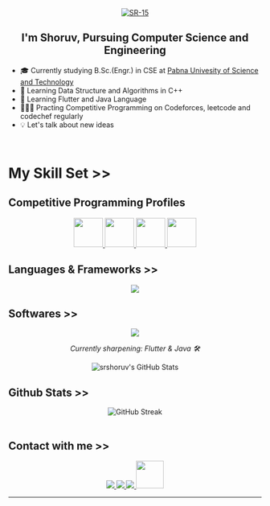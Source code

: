 <div align="center">
<a href="https://ibb.co.com/2YWz9ct7"><img src="https://i.ibb.co.com/TqYQfP8B/SR-15.jpg" alt="SR-15" border="0"></a>
</div>  
  

## <div align="center">I'm Shoruv, Pursuing Computer Science and Engineering</div>  
  

- 🎓 Currently studying B.Sc.(Engr.) in CSE at [Pabna Univesity of Science and Technology](https://www.pust.ac.bd/)  
- 🌱 Learning Data Structure and Algorithms in C++
- 💎 Learning Flutter and Java Language
- 👨🏻‍💻 Practing Competitive Programming on Codeforces, leetcode and codechef regularly
- 💡 Let's talk about new ideas  
  

<br/>  

# My Skill Set >>


## Competitive Programming Profiles
<p align="center">
<a href="https://codeforces.com/profile/srshoruv" target="_blank">
<img src="https://iconic-api.onrender.com/dark/codeforces" width="58px" />
</a>
<a href="http://codechef.com/users/srshoruv7" target="_blank">
<img src="https://iconic-api.onrender.com/light/codechef" width="58px" />
</a>
<a href="https://leetcode.com/u/srshoruv/" target="_blank">
<img src="https://iconic-api.onrender.com/light/leetcode" width="58px" />
</a>
<a href="https://www.hackerrank.com/profile/srshoruv2002" target="_blank">
<img src="https://iconic-api.onrender.com/dark/hackerrank" width="58px" />
</a>
  
</p>

## Languages & Frameworks >>
<p align="center">
  <img src="https://skillicons.dev/icons?i=c,cpp,py,java,dart,flutter,html,css,js" />
</p>

## Softwares >>
<p align="center">
  <img src="https://skillicons.dev/icons?i=git,github,sublime,notion,vscode,clion,pycharm,idea,latex" />
</p>

<p align="center">
  <em>Currently sharpening: Flutter & Java 🛠️</em>
</p>

<div align="center">
  
<img src="https://github-readme-stats.vercel.app/api/top-langs/?username=srshoruv&theme=dark&show_icons=false&hide_border=false&layout=compact" alt="srshoruv's GitHub Stats" />
</div>

## Github Stats >> 
<div align="center"> 
<img src="https://github-readme-streak-stats.herokuapp.com/?user=srshoruv&theme=dark" alt="GitHub Streak" />

</div>
<br/>

## Contact with me >>
<div align="center">
<a href="https://linkedin.com/in/srshoruv" target="_blank">
<img src="https://skillicons.dev/icons?i=linkedin" />
</a>
<a href="https://github.com/srshoruv" target="_blank">
<img src="https://skillicons.dev/icons?i=github" />
</a>
<a href="https://twitter.com/srshoruv7" target="_blank">
<img src="https://skillicons.dev/icons?i=discord" />
</a>
<a href="https://youtube.com/@SolutionsofTechnology" target="_blank">
<img src="https://iconic-api.onrender.com/dark/youtube" width="55px" />
</a>


</div> 


----
